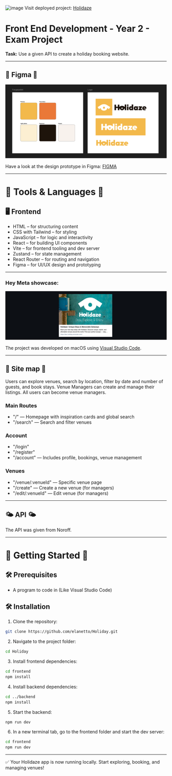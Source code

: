 ![image](https://raw.githubusercontent.com/elanetto/images/refs/heads/main/img/readme-images/holidaze-readme-look.png)
Visit deployed project: [Holidaze](https://dev-holiday.onrender.com/)

# Front End Development - Year 2 - Exam Project

**Task:** Use a given API to create a holiday booking website.

--------

## 🎨 Figma 🎨 
![image](https://raw.githubusercontent.com/elanetto/images/refs/heads/main/img/readme-images/figma-holidaze.png)

Have a look at the design prototype in Figma: [FIGMA](https://www.figma.com/design/fzWUkByoqK2Iv1toMKUaiy/Holidaze?node-id=0-1&t=siJ3h4lyaXSsaOoI-1)

---------

# 💬 Tools & Languages 💬

## 🖥️ Frontend
- HTML – for structuring content
- CSS with Tailwind – for styling
- JavaScript – for logic and interactivity
- React – for building UI components
- Vite – for frontend tooling and dev server
- Zustand – for state management
- React Router – for routing and navigation
- Figma – for UI/UX design and prototyping

---------

### Hey Meta showcase:
![image](https://raw.githubusercontent.com/elanetto/images/refs/heads/main/img/readme-images/holidaze-metadata.jpg)

The project was developed on macOS using [Visual Studio Code](https://code.visualstudio.com/).

---------

## 📂 Site map 📂

Users can explore venues, search by location, filter by date and number of guests, and book stays. Venue Managers can create and manage their listings. All users can become venue managers.

### Main Routes
- "/" — Homepage with inspiration cards and global search
- "/search" — Search and filter venues

### Account
- "/login"
- "/register"
- "/account" — Includes profile, bookings, venue management

### Venues
- "/venue/:venueId" — Specific venue page
- "/create" — Create a new venue (for managers)
- "/edit/:venueId" — Edit venue (for managers)

---------

## 🌤️ API 🌤️

The API was given from Noroff.

---------

# 🌟 Getting Started 🌟

## 🛠️ Prerequisites
- A program to code in (Like Visual Studio Code)

## 🛠️ Installation
1. Clone the repository:
```bash
git clone https://github.com/elanetto/Holiday.git
```

2. Navigate to the project folder:
```bash
cd Holiday
```

3. Install frontend dependencies:
```bash
cd frontend
npm install
```

4. Install backend dependencies:
```bash
cd ../backend
npm install
```

5. Start the backend:
```bash
npm run dev
```

6. In a new terminal tab, go to the frontend folder and start the dev server:
```bash
cd frontend
npm run dev
```

---------

✅ Your Holidaze app is now running locally. Start exploring, booking, and managing venues!
